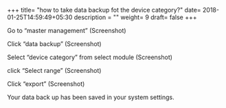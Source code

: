 +++
title= "how to take data backup fot the device category?"
date= 2018-01-25T14:59:49+05:30
description = ""
weight= 9
draft= false
+++


Go to “master management”
(Screenshot)

Click “data backup”
(Screenshot)

Select “device category” from select module
(Screenshot)

click “Select range”
(Screenshot)

Click “export”
(Screenshot)

Your data back up has been saved in your system settings.


